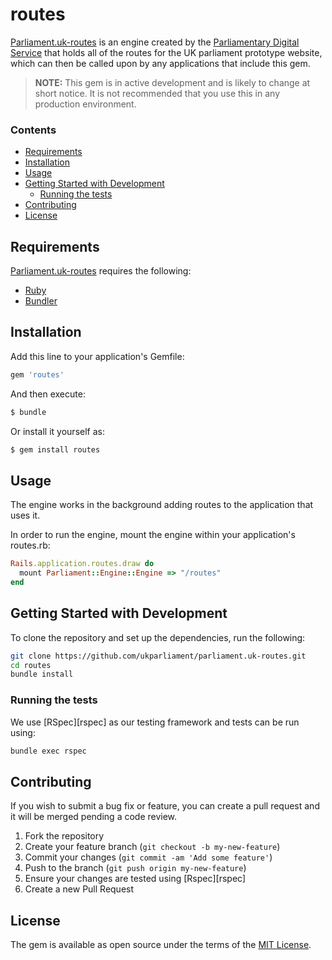 # routes

[Parliament.uk-routes](https://github.com/ukparliament/parliament.uk-routes "Parliament.uk-routes") is an engine created by the [Parliamentary Digital Service](https://github.com/ukparliament "Parliamentary Digital Service") that holds all of the routes for the UK parliament prototype website, which can then be called upon by any applications that include this gem.

> **NOTE:** This gem is in active development and is likely to change at short notice. It is not recommended that you use this in any production environment.



### Contents

- [Requirements](#requirements)
- [Installation](#installation)
- [Usage](#usage)
- [Getting Started with Development](#getting-started-with-development)
  - [Running the tests](#running-the-tests)
- [Contributing](#contributing)
- [License](#license)

## Requirements
[Parliament.uk-routes](https://github.com/ukparliament/parliament.uk-routes "Parliament.uk-routes") requires the following:
* [Ruby](https://www.ruby-lang.org/en/)
* [Bundler](http://http://bundler.io/)

## Installation
Add this line to your application's Gemfile:

```ruby
gem 'routes'
```

And then execute:
```bash
$ bundle
```

Or install it yourself as:
```bash
$ gem install routes
```

## Usage
The engine works in the background adding routes to the application that uses it.

In order to run the engine, mount the engine within your application's routes.rb:
```ruby
Rails.application.routes.draw do
  mount Parliament::Engine::Engine => "/routes"
end
```

## Getting Started with Development
To clone the repository and set up the dependencies, run the following:
```bash
git clone https://github.com/ukparliament/parliament.uk-routes.git
cd routes
bundle install
```

### Running the tests
We use [RSpec][rspec] as our testing framework and tests can be run using:
```bash
bundle exec rspec
```

## Contributing
If you wish to submit a bug fix or feature, you can create a pull request and it will be merged pending a code review.

1. Fork the repository
1. Create your feature branch (`git checkout -b my-new-feature`)
1. Commit your changes (`git commit -am 'Add some feature'`)
1. Push to the branch (`git push origin my-new-feature`)
1. Ensure your changes are tested using [Rspec][rspec]
1. Create a new Pull Request

## License
The gem is available as open source under the terms of the [MIT License](http://opensource.org/licenses/MIT).
